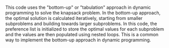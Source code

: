 This code uses the "bottom-up" or "tabulation" approach in dynamic programming to solve the knapsack problem. In the bottom-up approach, the optimal solution is calculated iteratively, starting from smaller subproblems and building towards larger subproblems. In this code, the preference list is initialized to store the optimal values for each subproblem and the values are then populated using nested loops. This is a common way to implement the bottom-up approach in dynamic programming.
